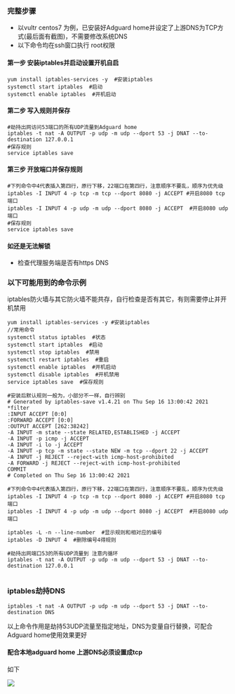 ### 完整步骤 

 - 以vultr centos7 为例，已安装好Adguard home并设定了上游DNS为TCP方式(最后面有截图)，不需要修改系统DNS
 - 以下命令均在ssh窗口执行 root权限

 #### 第一步 安装iptables并启动设置开机自启

```
yum install iptables-services -y  #安装iptables
systemctl start iptables  #启动
systemctl enable iptables  #开机启动
```

#### 第二步 写入规则并保存

```
#劫持出网访问53端口的所有UDP流量到Adguard home
iptables -t nat -A OUTPUT -p udp -m udp --dport 53 -j DNAT --to-destination 127.0.0.1
#保存规则
service iptables save 
```

#### 第三步 开放端口并保存规则

```
#下列命令中4代表插入第四行，原行下移，22端口在第四行，注意顺序不要乱，顺序为优先级
iptables -I INPUT 4 -p tcp -m tcp --dport 8080 -j ACCEPT #开启8080 tcp端口
iptables -I INPUT 4 -p udp -m udp --dport 8080 -j ACCEPT  #开启8080 udp端口
#保存规则
service iptables save
```

#### 如还是无法解锁

- 检查代理服务端是否有https DNS


### 以下可能用到的命令示例

iptables防火墙与其它防火墙不能共存，自行检查是否有其它，有则需要停止并开机禁用

```
yum install iptables-services -y #安装iptables
//常用命令
systemctl status iptables  #状态
systemctl start iptables  #启动
systemctl stop iptables  #禁用
systemctl restart iptables  #重启
systemctl enable iptables  #开机启动
systemctl disable iptables  #开机禁用
service iptables save  #保存规则

#安装后默认规则一般为，小部分不一样，自行辨别
# Generated by iptables-save v1.4.21 on Thu Sep 16 13:00:42 2021
*filter
:INPUT ACCEPT [0:0]
:FORWARD ACCEPT [0:0]
:OUTPUT ACCEPT [262:38242]
-A INPUT -m state --state RELATED,ESTABLISHED -j ACCEPT
-A INPUT -p icmp -j ACCEPT
-A INPUT -i lo -j ACCEPT
-A INPUT -p tcp -m state --state NEW -m tcp --dport 22 -j ACCEPT
-A INPUT -j REJECT --reject-with icmp-host-prohibited
-A FORWARD -j REJECT --reject-with icmp-host-prohibited
COMMIT
# Completed on Thu Sep 16 13:00:42 2021

#下列命令中4代表插入第四行，原行下移，22端口在第四行，注意顺序不要乱，顺序为优先级
iptables -I INPUT 4 -p tcp -m tcp --dport 8080 -j ACCEPT #开启8080 tcp端口
iptables -I INPUT 4 -p udp -m udp --dport 8080 -j ACCEPT  #开启8080 udp端口

iptables -L -n --line-number  #显示规则和相对应的编号
iptables -D INPUT 4  #删除编号4得规则

#劫持出网端口53的所有UDP流量到 注意内循环
iptables -t nat -A OUTPUT -p udp -m udp --dport 53 -j DNAT --to-destination 127.0.0.1


```

### iptables劫持DNS


```
iptables -t nat -A OUTPUT -p udp -m udp --dport 53 -j DNAT --to-destination DNS
```

以上命令作用是劫持53UDP流量至指定地址，DNS为变量自行替换，可配合Adguard home使用效果更好

#### 配合本地adguard home 上游DNS必须设置成tcp

如下

![](https://www.nicoimg.com/file/nicoimg/tcpdns.png)


